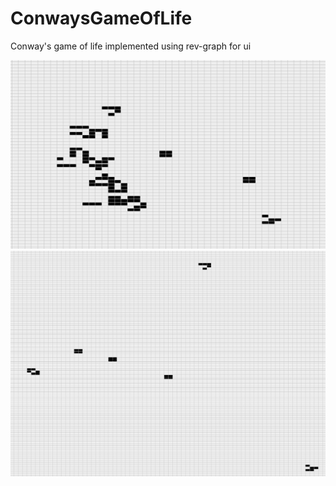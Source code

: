 # ConwaysGameOfLife

Conway's game of life implemented using rev-graph for ui

![Alt text](img/img_2.png?raw=true "Image 1")
![Alt text](img/img_1.png?raw=true "Image 2")